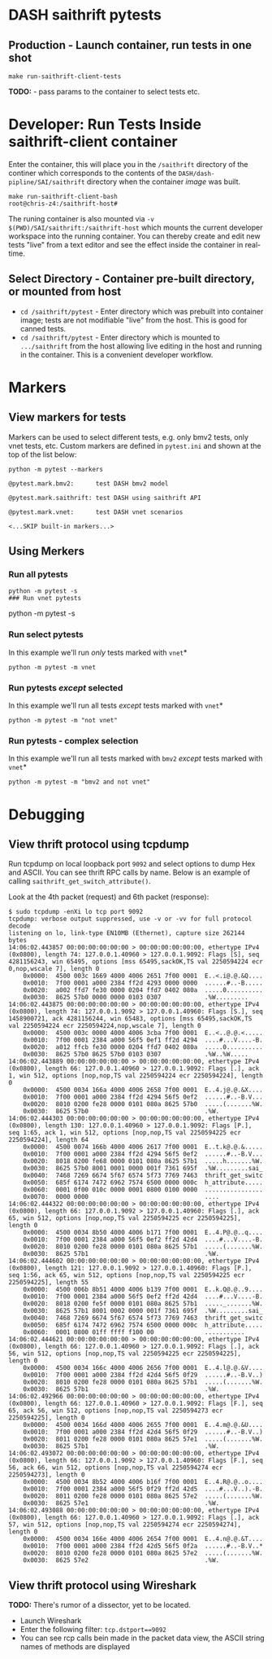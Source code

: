 # DASH saithrift pytests
## Production - Launch container, run tests in one shot
```
make run-saithrift-client-tests
```

**TODO:** - pass params to the container to select tests etc.
# Developer: Run Tests Inside saithrift-client container
Enter the container, this will place you in the `/saithrift` directory of the continer which corresponds to the contents of the `DASH/dash-pipline/SAI/saithrift` directory when the container *image* was built.
```
make run-saithrift-client-bash 
root@chris-z4:/saithrift-host# 
```
The runing container is also mounted via `-v $(PWD)/SAI/saithrift:/saithrift-host`  which mounts the current developer workspace into the running container. You can thereby create and edit new tests "live" from a text editor and see the effect inside the container in real-time.

## Select Directory - Container pre-built directory, or mounted from host

* `cd /saithrift/pytest` - Enter directory which was prebuilt into container image; tests are not modifiable "live" from the host. This is good for canned tests.
* `cd /saithrift/pytest` - Enter directory which is mounted to `.../saithrift` from the host allowing live editing in the host and running in the container. This is a convenient developer workflow.

# Markers
## View markers for tests
Markers can be used to select different tests, e.g. only bmv2 tests, only vnet tests, etc.
Custom markers are defined in `pytest.ini` and shown at the top of the list below:

```
python -m pytest --markers

@pytest.mark.bmv2:      test DASH bmv2 model

@pytest.mark.saithrift: test DASH using saithrift API

@pytest.mark.vnet:      test DASH vnet scenarios

<...SKIP built-in markers...>
```
## Using Merkers
### Run all pytests
```
python -m pytest -s
### Run vnet pytests
```
python -m pytest -s

### Run select pytests
In this example we'll run *only* tests marked with `vnet`*
```
python -m pytest -m vnet
```
### Run pytests *except* selected
In this example we'll run all tests *except* tests marked with `vnet`*
```
python -m pytest -m "not vnet"
```

### Run pytests - complex selection
In this example we'll run all tests marked with `bmv2`  *except* tests marked with `vnet`*
```
python -m pytest -m "bmv2 and not vnet"
```
# Debugging
## View thrift protocol using tcpdump
Run tcpdump on local loopback port `9092` and select options to dump Hex and ASCII. You can see thrift RPC calls by name. Below is an example of calling `saithrift_get_switch_attribute()`.

Look at the 4th packet (request) and 6th packet (response):

```
$ sudo tcpdump -enXi lo tcp port 9092
tcpdump: verbose output suppressed, use -v or -vv for full protocol decode
listening on lo, link-type EN10MB (Ethernet), capture size 262144 bytes
14:06:02.443857 00:00:00:00:00:00 > 00:00:00:00:00:00, ethertype IPv4 (0x0800), length 74: 127.0.0.1.40960 > 127.0.0.1.9092: Flags [S], seq 4281156243, win 65495, options [mss 65495,sackOK,TS val 2250594224 ecr 0,nop,wscale 7], length 0
	0x0000:  4500 003c 1669 4000 4006 2651 7f00 0001  E..<.i@.@.&Q....
	0x0010:  7f00 0001 a000 2384 ff2d 4293 0000 0000  ......#..-B.....
	0x0020:  a002 ffd7 fe30 0000 0204 ffd7 0402 080a  .....0..........
	0x0030:  8625 57b0 0000 0000 0103 0307            .%W.........
14:06:02.443875 00:00:00:00:00:00 > 00:00:00:00:00:00, ethertype IPv4 (0x0800), length 74: 127.0.0.1.9092 > 127.0.0.1.40960: Flags [S.], seq 1458900721, ack 4281156244, win 65483, options [mss 65495,sackOK,TS val 2250594224 ecr 2250594224,nop,wscale 7], length 0
	0x0000:  4500 003c 0000 4000 4006 3cba 7f00 0001  E..<..@.@.<.....
	0x0010:  7f00 0001 2384 a000 56f5 0ef1 ff2d 4294  ....#...V....-B.
	0x0020:  a012 ffcb fe30 0000 0204 ffd7 0402 080a  .....0..........
	0x0030:  8625 57b0 8625 57b0 0103 0307            .%W..%W.....
14:06:02.443889 00:00:00:00:00:00 > 00:00:00:00:00:00, ethertype IPv4 (0x0800), length 66: 127.0.0.1.40960 > 127.0.0.1.9092: Flags [.], ack 1, win 512, options [nop,nop,TS val 2250594224 ecr 2250594224], length 0
	0x0000:  4500 0034 166a 4000 4006 2658 7f00 0001  E..4.j@.@.&X....
	0x0010:  7f00 0001 a000 2384 ff2d 4294 56f5 0ef2  ......#..-B.V...
	0x0020:  8010 0200 fe28 0000 0101 080a 8625 57b0  .....(.......%W.
	0x0030:  8625 57b0                                .%W.
14:06:02.444303 00:00:00:00:00:00 > 00:00:00:00:00:00, ethertype IPv4 (0x0800), length 130: 127.0.0.1.40960 > 127.0.0.1.9092: Flags [P.], seq 1:65, ack 1, win 512, options [nop,nop,TS val 2250594225 ecr 2250594224], length 64
	0x0000:  4500 0074 166b 4000 4006 2617 7f00 0001  E..t.k@.@.&.....
	0x0010:  7f00 0001 a000 2384 ff2d 4294 56f5 0ef2  ......#..-B.V...
	0x0020:  8018 0200 fe68 0000 0101 080a 8625 57b1  .....h.......%W.
	0x0030:  8625 57b0 8001 0001 0000 001f 7361 695f  .%W.........sai_
	0x0040:  7468 7269 6674 5f67 6574 5f73 7769 7463  thrift_get_switc
	0x0050:  685f 6174 7472 6962 7574 6500 0000 000c  h_attribute.....
	0x0060:  0001 0f00 010c 0000 0001 0800 0100 0000  ................
	0x0070:  0000 0000                                ....
14:06:02.444322 00:00:00:00:00:00 > 00:00:00:00:00:00, ethertype IPv4 (0x0800), length 66: 127.0.0.1.9092 > 127.0.0.1.40960: Flags [.], ack 65, win 512, options [nop,nop,TS val 2250594225 ecr 2250594225], length 0
	0x0000:  4500 0034 8b50 4000 4006 b171 7f00 0001  E..4.P@.@..q....
	0x0010:  7f00 0001 2384 a000 56f5 0ef2 ff2d 42d4  ....#...V....-B.
	0x0020:  8010 0200 fe28 0000 0101 080a 8625 57b1  .....(.......%W.
	0x0030:  8625 57b1                                .%W.
14:06:02.444602 00:00:00:00:00:00 > 00:00:00:00:00:00, ethertype IPv4 (0x0800), length 121: 127.0.0.1.9092 > 127.0.0.1.40960: Flags [P.], seq 1:56, ack 65, win 512, options [nop,nop,TS val 2250594225 ecr 2250594225], length 55
	0x0000:  4500 006b 8b51 4000 4006 b139 7f00 0001  E..k.Q@.@..9....
	0x0010:  7f00 0001 2384 a000 56f5 0ef2 ff2d 42d4  ....#...V....-B.
	0x0020:  8018 0200 fe5f 0000 0101 080a 8625 57b1  ....._.......%W.
	0x0030:  8625 57b1 8001 0002 0000 001f 7361 695f  .%W.........sai_
	0x0040:  7468 7269 6674 5f67 6574 5f73 7769 7463  thrift_get_switc
	0x0050:  685f 6174 7472 6962 7574 6500 0000 000c  h_attribute.....
	0x0060:  0001 0800 01ff ffff f100 00              ...........
14:06:02.444621 00:00:00:00:00:00 > 00:00:00:00:00:00, ethertype IPv4 (0x0800), length 66: 127.0.0.1.40960 > 127.0.0.1.9092: Flags [.], ack 56, win 512, options [nop,nop,TS val 2250594225 ecr 2250594225], length 0
	0x0000:  4500 0034 166c 4000 4006 2656 7f00 0001  E..4.l@.@.&V....
	0x0010:  7f00 0001 a000 2384 ff2d 42d4 56f5 0f29  ......#..-B.V..)
	0x0020:  8010 0200 fe28 0000 0101 080a 8625 57b1  .....(.......%W.
	0x0030:  8625 57b1                                .%W.
14:06:02.492966 00:00:00:00:00:00 > 00:00:00:00:00:00, ethertype IPv4 (0x0800), length 66: 127.0.0.1.40960 > 127.0.0.1.9092: Flags [F.], seq 65, ack 56, win 512, options [nop,nop,TS val 2250594273 ecr 2250594225], length 0
	0x0000:  4500 0034 166d 4000 4006 2655 7f00 0001  E..4.m@.@.&U....
	0x0010:  7f00 0001 a000 2384 ff2d 42d4 56f5 0f29  ......#..-B.V..)
	0x0020:  8011 0200 fe28 0000 0101 080a 8625 57e1  .....(.......%W.
	0x0030:  8625 57b1                                .%W.
14:06:02.493072 00:00:00:00:00:00 > 00:00:00:00:00:00, ethertype IPv4 (0x0800), length 66: 127.0.0.1.9092 > 127.0.0.1.40960: Flags [F.], seq 56, ack 66, win 512, options [nop,nop,TS val 2250594274 ecr 2250594273], length 0
	0x0000:  4500 0034 8b52 4000 4006 b16f 7f00 0001  E..4.R@.@..o....
	0x0010:  7f00 0001 2384 a000 56f5 0f29 ff2d 42d5  ....#...V..).-B.
	0x0020:  8011 0200 fe28 0000 0101 080a 8625 57e2  .....(.......%W.
	0x0030:  8625 57e1                                .%W.
14:06:02.493088 00:00:00:00:00:00 > 00:00:00:00:00:00, ethertype IPv4 (0x0800), length 66: 127.0.0.1.40960 > 127.0.0.1.9092: Flags [.], ack 57, win 512, options [nop,nop,TS val 2250594274 ecr 2250594274], length 0
	0x0000:  4500 0034 166e 4000 4006 2654 7f00 0001  E..4.n@.@.&T....
	0x0010:  7f00 0001 a000 2384 ff2d 42d5 56f5 0f2a  ......#..-B.V..*
	0x0020:  8010 0200 fe28 0000 0101 080a 8625 57e2  .....(.......%W.
	0x0030:  8625 57e2                                .%W.

```
## View thrift protocol using Wireshark
**TODO:** There's rumor of a dissector, yet to be located.

* Launch Wireshark
* Enter the following filter: `tcp.dstport==9092`
* You can see rcp calls bein made in the packet data view, the ASCII string names of methods are displayed